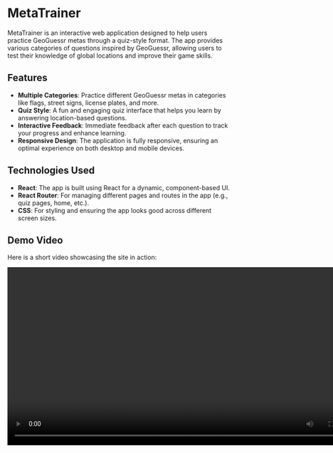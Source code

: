 # MetaTrainer

MetaTrainer is an interactive web application designed to help users practice GeoGuessr metas through a quiz-style format. The app provides various categories of questions inspired by GeoGuessr, allowing users to test their knowledge of global locations and improve their game skills.

## Features

- **Multiple Categories**: Practice different GeoGuessr metas in categories like flags, street signs, license plates, and more.
- **Quiz Style**: A fun and engaging quiz interface that helps you learn by answering location-based questions.
- **Interactive Feedback**: Immediate feedback after each question to track your progress and enhance learning.
- **Responsive Design**: The application is fully responsive, ensuring an optimal experience on both desktop and mobile devices.

## Technologies Used

- **React**: The app is built using React for a dynamic, component-based UI.
- **React Router**: For managing different pages and routes in the app (e.g., quiz pages, home, etc.).
- **CSS**: For styling and ensuring the app looks good across different screen sizes.

## Demo Video

Here is a short video showcasing the site in action:

<video width="800" controls>
  <source src="/images/home/demo.mp4" type="video/mp4" />
  Your browser does not support the video tag.
</video>
